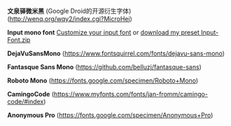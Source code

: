 
**文泉驿微米黑** (Google Droid的开源衍生字体)
(http://wenq.org/wqy2/index.cgi?MicroHei)

**Input mono font**
[Customize your input font](http://input.fontbureau.com/preview/?size=14&language=python&theme=solarized-dark&family=InputSans&width=300&weight=300&line-height=1.2&a=0&g=0&i=0&l=0&zero=0&asterisk=0&braces=0&preset=default&customize=please)
or [download my preset Input-Font.zip](Input-Font.zip)

**DejaVuSansMono** (https://www.fontsquirrel.com/fonts/dejavu-sans-mono)

**Fantasque Sans Mono** (https://github.com/belluzj/fantasque-sans)

**Roboto Mono** (https://fonts.google.com/specimen/Roboto+Mono)

**CamingoCode** (https://www.myfonts.com/fonts/jan-fromm/camingo-code/#index)

**Anonymous Pro** (https://fonts.google.com/specimen/Anonymous+Pro)

